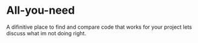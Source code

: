 # All-you-need
A difinitive place to find and compare code that works for your project
lets discuss what im not doing right.
